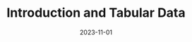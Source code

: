 ---
title: "Introduction and Tabular Data"
index: 1
date: 2023-11-01
materials:
- topic: "Motivation"
  files:
  - type: "colab"
    url: https://colab.research.google.com/github/C4M-UofT/C4M-UofT.github.io/blob/master/lectures/fall/1_tabular/1a - Motivation.ipynb
- topic: "Numpy"
  files:
  - type: "colab"
    url: https://colab.research.google.com/github/C4M-UofT/C4M-UofT.github.io/blob/master/lectures/fall/1_tabular/1b - Numpy.ipynb
- topic: "Pandas"
  files:
  - type: "colab"
    url: https://colab.research.google.com/github/C4M-UofT/C4M-UofT.github.io/blob/master/lectures/fall/1_tabular/1c - Pandas.ipynb
assignment:
  text: "HW 1"
  due_date: 2023-11-15 12:00 PM
  submission_link: https://q.utoronto.ca/courses/342394/assignments/1175768
  files:
  - type: "colab"
    url: https://colab.research.google.com/github/C4M-UofT/C4M-UofT.github.io/blob/master/homeworks/1 - HW.ipynb
---